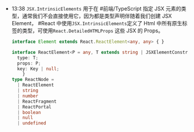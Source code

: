 
- 13:38 
	`JSX.IntrinsicElements` 用于在 #前端/TypeScript 指定 JSX 元素的类型，通常我们不会直接使用它，因为都是类型声明伴随着我们创建 JSX Element， #React 中使用`JSX.IntrinsicElements`定义了 Html 中所有原生标签的类型，可使用`React.DetailedHTMLProps` 这些 JSX 的 Props。
	```typescript
	interface Element extends React.ReactElement<any, any> { }
	
	interface ReactElement<P = any, T extends string | JSXElementConstructor<any> = string | JSXElementConstructor<any>> {
	  type: T;
	  props: P;
	  key: Key | null;
	    }
	type ReactNode =
	  | ReactElement
	  | string
	  | number
	  | ReactFragment
	  | ReactPortal
	  | boolean
	  | null
	  | undefined
	```